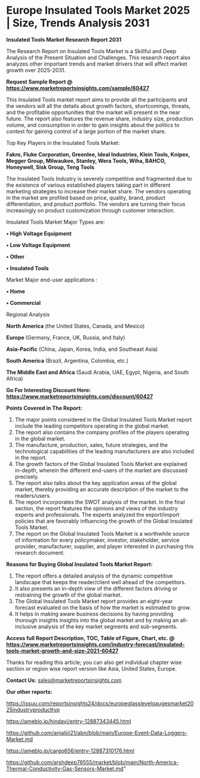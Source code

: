 # Europe Insulated Tools Market 2025 | Size, Trends Analysis 2031

<strong>Insulated Tools Market Research Report 2031</strong>

The Research Report on Insulated Tools Market is a Skillful and Deep Analysis of the Present Situation and Challenges. This research report also analyzes other important trends and market drivers that will affect market growth over 2025-2031.

<strong>Request Sample Report @ <a href=https://www.marketreportsinsights.com/sample/60427>https://www.marketreportsinsights.com/sample/60427</a></strong>

This Insulated Tools market report aims to provide all the participants and the vendors will all the details about growth factors, shortcomings, threats, and the profitable opportunities that the market will present in the near future. The report also features the revenue share, industry size, production volume, and consumption in order to gain insights about the politics to contest for gaining control of a large portion of the market share.

Top Key Players in the Insulated Tools Market:

<strong>Fakro, Fluke Corporation, Greenlee, Ideal Industries, Klein Tools, Knipex, Megger Group, Milwaukee, Stanley, Wera Tools, Wiha, BAHCO, Honeywell, Sisk Group, Teng Tools</strong>

The Insulated Tools Industry is severely competitive and fragmented due to the existence of various established players taking part in different marketing strategies to increase their market share. The vendors operating in the market are profiled based on price, quality, brand, product differentiation, and product portfolio. The vendors are turning their focus increasingly on product customization through customer interaction.

Insulated Tools Market Major Types are:

<strong>• High Voltage Equipment

• Low Voltage Equipment

• Other

• Insulated Tools</strong>

Market Major end-user applications :

<strong>• Home

• Commercial</strong>

Regional Analysis

</u><strong><b>North America</b></strong> (the United States, Canada, and Mexico)

<strong><b>Europe </b></strong>(Germany, France, UK, Russia, and Italy)

<strong><b>Asia-Pacific</b></strong> (China, Japan, Korea, India, and Southeast Asia)

<strong><b>South America</b></strong> (Brazil, Argentina, Colombia, etc.)

<strong><b>The Middle East and Africa</b></strong> (Saudi Arabia, UAE, Egypt, Nigeria, and South Africa)

<strong>Go For Interesting Discount Here: <a href=https://www.marketreportsinsights.com/discount/60427>https://www.marketreportsinsights.com/discount/60427</a></strong>

<strong>Points Covered in The Report:</strong>
<ol>
  <li>The major points considered in the Global Insulated Tools Market report include the leading competitors operating in the global market.</li>
  <li>The report also contains the company profiles of the players operating in the global market.</li>
  <li>The manufacture, production, sales, future strategies, and the technological capabilities of the leading manufacturers are also included in the report.</li>
  <li>The growth factors of the Global Insulated Tools Market are explained in-depth, wherein the different end-users of the market are discussed precisely.</li>
  <li>The report also talks about the key application areas of the global market, thereby providing an accurate description of the market to the readers/users.</li>
  <li>The report incorporates the SWOT analysis of the market. In the final section, the report features the opinions and views of the industry experts and professionals. The experts analyzed the export/import policies that are favorably influencing the growth of the Global Insulated Tools Market.</li>
  <li>The report on the Global Insulated Tools Market is a worthwhile source of information for every policymaker, investor, stakeholder, service provider, manufacturer, supplier, and player interested in purchasing this research document.</li>
</ol>
<strong>Reasons for Buying Global Insulated Tools Market Report:</strong>

<ol>
  <li>The report offers a detailed analysis of the dynamic competitive landscape that keeps the reader/client well ahead of the competitors.</li>
  <li>It also presents an in-depth view of the different factors driving or restraining the growth of the global market.</li>
  <li>The Global Insulated Tools Market report provides an eight-year forecast evaluated on the basis of how the market is estimated to grow.</li>
  <li>It helps in making aware business decisions by having providing thorough insights insights into the global market and by making an all-inclusive analysis of the key market segments and sub-segments.</li>
</ol>
<strong>Access full Report Description, TOC, Table of Figure, Chart, etc. @ <a href=https://www.marketreportsinsights.com/industry-forecast/insulated-tools-market-growth-and-size-2021-60427>https://www.marketreportsinsights.com/industry-forecast/insulated-tools-market-growth-and-size-2021-60427</a></strong>


Thanks for reading this article; you can also get individual chapter wise section or region wise report version like Asia, United States, Europe.

<strong>Contact Us:</strong>
sales@marketreportsinsights.com

<strong>Our other reports:</strong>

<a href=https://issuu.com/reportsinsights24/docs/europeglasslevelgaugesmarket2025industryproducttyp>https://issuu.com/reportsinsights24/docs/europeglasslevelgaugesmarket2025industryproducttyp</a>

<a href=https://ameblo.jp/hindavi/entry-12887343445.html>https://ameblo.jp/hindavi/entry-12887343445.html</a>

<a href=https://github.com/anjaliiii21/abn/blob/main/Europe-Event-Data-Loggers-Market.md>https://github.com/anjaliiii21/abn/blob/main/Europe-Event-Data-Loggers-Market.md</a>

<a href=https://ameblo.jp/cargo656/entry-12887310176.html>https://ameblo.jp/cargo656/entry-12887310176.html</a>

<a href=https://github.com/arshdeep76555/market/blob/main/North-America-Thermal-Conductivity-Gas-Sensors-Market.md>https://github.com/arshdeep76555/market/blob/main/North-America-Thermal-Conductivity-Gas-Sensors-Market.md</a>"
